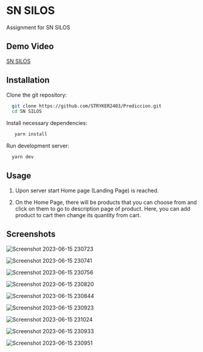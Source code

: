 
# SN SILOS

Assignment for SN SILOS

## Demo Video

[SN SILOS](https://youtu.be/lRNr6eaxqgM)

## Installation

Clone the git repository:

```bash
  git clone https://github.com/STRYKER2403/Prediccion.git
  cd SN SILOS
```

Install necessary dependencies:

```bash
   yarn install
```

Run development server:

```bash
  yarn dev
```

## Usage

1. Upon server start Home page (Landing Page) is reached.

2. On the Home Page, there will be products that you can choose from and click on them to go to description page of product. Here, you can add product to cart then change its quantity from cart.    

## Screenshots


![Screenshot 2023-06-15 230723](https://github.com/STRYKER2403/QuadB/assets/75637474/7dd0ced8-332f-4103-965a-19c33d7bf891)


![Screenshot 2023-06-15 230741](https://github.com/STRYKER2403/QuadB/assets/75637474/fa605d2d-dd4c-43a2-a6e7-70efb7f95918)


![Screenshot 2023-06-15 230756](https://github.com/STRYKER2403/QuadB/assets/75637474/92a7da23-47d4-4b6d-ac3c-f905e680d27c)


![Screenshot 2023-06-15 230820](https://github.com/STRYKER2403/QuadB/assets/75637474/0cb85be4-d997-422f-be7c-8a275fa6f6f1)


![Screenshot 2023-06-15 230844](https://github.com/STRYKER2403/QuadB/assets/75637474/88e56188-3c71-4e5a-9b16-9d13cd623072)


![Screenshot 2023-06-15 230923](https://github.com/STRYKER2403/QuadB/assets/75637474/fa755857-6136-418e-ab4c-14833ac6516d)


![Screenshot 2023-06-15 231024](https://github.com/STRYKER2403/QuadB/assets/75637474/9912c5d1-07f4-4a6b-aadb-d082082a114e)


![Screenshot 2023-06-15 230933](https://github.com/STRYKER2403/QuadB/assets/75637474/742bc78c-d956-4b26-a03f-814e4b3b1062)


![Screenshot 2023-06-15 230951](https://github.com/STRYKER2403/QuadB/assets/75637474/ca98142e-049c-4450-8c08-8476e5506a20)

